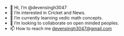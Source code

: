 - 👋 Hi, I’m @devensingh3047
- 👀 I’m interested in Cricket and News.
- 🌱 I’m currently learning vedic math concepts.
- 💞️ I’m looking to collaborate on open minded peoples. 
- 📫 How to reach me devensingh3047@gmail.com

<!---
devensingh3047/devensingh3047 is a ✨ special ✨ repository because its `README.md` (this file) appears on your GitHub profile.
You can click the Preview link to take a look at your changes.
--->
